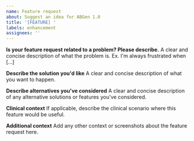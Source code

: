 ```yaml
---
name: Feature request
about: Suggest an idea for ABGen 1.0
title: '[FEATURE] '
labels: enhancement
assignees: ''
---
```


**Is your feature request related to a problem? Please describe.**
A clear and concise description of what the problem is. Ex. I'm always frustrated when [...]

**Describe the solution you'd like**
A clear and concise description of what you want to happen.

**Describe alternatives you've considered**
A clear and concise description of any alternative solutions or features you've considered.

**Clinical context**
If applicable, describe the clinical scenario where this feature would be useful.

**Additional context**
Add any other context or screenshots about the feature request here.